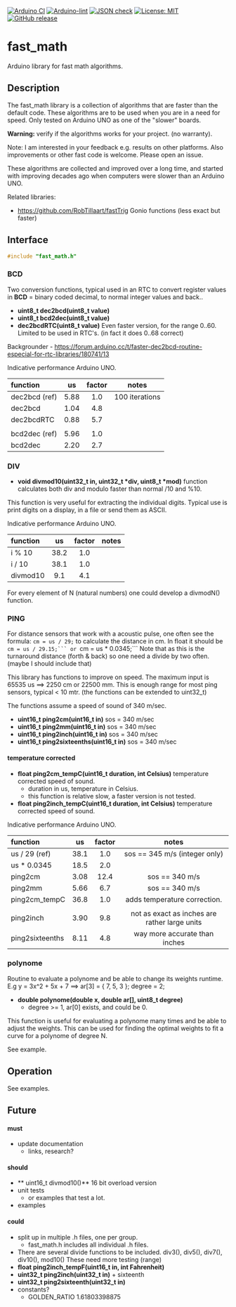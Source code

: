 
[![Arduino CI](https://github.com/RobTillaart/fast_math/workflows/Arduino%20CI/badge.svg)](https://github.com/marketplace/actions/arduino_ci)
[![Arduino-lint](https://github.com/RobTillaart/fast_math/actions/workflows/arduino-lint.yml/badge.svg)](https://github.com/RobTillaart/fast_math/actions/workflows/arduino-lint.yml)
[![JSON check](https://github.com/RobTillaart/fast_math/actions/workflows/jsoncheck.yml/badge.svg)](https://github.com/RobTillaart/fast_math/actions/workflows/jsoncheck.yml)
[![License: MIT](https://img.shields.io/badge/license-MIT-green.svg)](https://github.com/RobTillaart/fast_math/blob/master/LICENSE)
[![GitHub release](https://img.shields.io/github/release/RobTillaart/fast_math.svg?maxAge=3600)](https://github.com/RobTillaart/fast_math/releases)


# fast_math

Arduino library for fast math algorithms.


## Description

The fast_math library is a collection of algorithms that are faster 
than the default code. 
These algorithms are to be used when you are in a need for speed. 
Only tested on Arduino UNO as one of the "slower" boards.

**Warning:** verify if the algorithms works for your project. (no warranty).

Note: I am interested in your feedback e.g. results on other platforms.
Also improvements or other fast code is welcome. Please open an issue.

These algorithms are collected and improved over a long time, and started
with improving decades ago when computers were slower than an Arduino UNO.

Related libraries:

- https://github.com/RobTillaart/fastTrig Gonio functions (less exact but faster)


## Interface

```cpp
#include "fast_math.h"
```


### BCD

Two conversion functions, typical used in an RTC to convert register values
in **BCD** = binary coded decimal, to normal integer values and back..
- **uint8_t dec2bcd(uint8_t value)**
- **uint8_t bcd2dec(uint8_t value)**
- **dec2bcdRTC(uint8_t value)** Even faster version, for the range 0..60. 
Limited to be used in RTC's. (in fact it does 0..68 correct)

Backgrounder - https://forum.arduino.cc/t/faster-dec2bcd-routine-especial-for-rtc-libraries/180741/13


Indicative performance Arduino UNO.

|  function       |   us   |  factor |  notes  |
|:----------------|:------:|:-------:|:-------:|
|  dec2bcd (ref)  |  5.88  |   1.0   |  100 iterations
|  dec2bcd        |  1.04  |   4.8   |
|  dec2bcdRTC     |  0.88  |   5.7   |
|                 |        |         |
|  bcd2dec (ref)  |  5.96  |   1.0   |
|  bcd2dec        |  2.20  |   2.7   |


### DIV

- **void divmod10(uint32_t in, uint32_t \*div, uint8_t \*mod)**
function calculates both div and modulo faster than normal /10 and %10.

This function is very useful for extracting the individual digits.
Typical use is print digits on a display, in a file or send them as ASCII.

Indicative performance Arduino UNO.

|  function  |   us   |  factor |  notes  |
|:-----------|:------:|:-------:|:-------:|
|  i % 10    |  38.2  |   1.0   |
|  i / 10    |  38.1  |   1.0   |
|  divmod10  |   9.1  |   4.1   | 


For every element of N (natural numbers) one could develop a divmodN()
function. 


### PING

For distance sensors that work with a acoustic pulse, one often see the formula:
```cm = us / 29;``` to calculate the distance in cm.
In float it should be ``cm = us / 29.15;``` or ``cm = us * 0.0345;```
Note that as this is the turnaround distance (forth & back) so one 
need a divide by two often. (maybe I should include that)

This library has functions to improve on speed.
The maximum input is 65535 us ==> 2250 cm or 22500 mm.
This is enough range for most ping sensors, typical < 10 mtr.
(the functions can be extended to uint32_t)

The functions assume a speed of sound of 340 m/sec.

- **uint16_t ping2cm(uint16_t in)** sos = 340 m/sec
- **uint16_t ping2mm(uint16_t in)** sos = 340 m/sec
- **uint16_t ping2inch(uint16_t in)** sos = 340 m/sec
- **uint16_t ping2sixteenths(uint16_t in)** sos = 340 m/sec

#### temperature corrected

- **float ping2cm_tempC(uint16_t duration, int Celsius)** temperature corrected speed of sound.
  - duration in us, temperature in Celsius.
  - this function is relative slow, a faster version is not tested.
- **float ping2inch_tempC(uint16_t duration, int Celsius)** temperature corrected speed of sound.


Indicative performance Arduino UNO.

|  function         |   us   |  factor |  notes  |
|:------------------|:------:|:-------:|:-------:|
|  us / 29  (ref)   |  38.1  |   1.0   | sos == 345 m/s  (integer only)
|  us \* 0.0345     |  18.5  |   2.0   |
|  ping2cm          |  3.08  |  12.4   | sos == 340 m/s
|  ping2mm          |  5.66  |   6.7   | sos == 340 m/s
|  ping2cm_tempC    |  36.8  |   1.0   | adds temperature correction.
|                   |        |         |
|  ping2inch        |  3.90  |   9.8   | not as exact as inches are rather large units
|  ping2sixteenths  |  8.11  |   4.8   | way more accurate than inches


### polynome

Routine to evaluate a polynome and be able to change its weights runtime.
E.g   y = 3x^2 + 5x + 7 ==> ar\[3] = { 7, 5, 3 };  degree = 2;
- **double polynome(double x, double ar[], uint8_t degree)**
  - degree >= 1, ar\[0] exists, and could be 0.
  
This function is useful for evaluating a polynome many times and be able to
adjust the weights. This can be used for finding the optimal weights to fit
a curve for a polynome of degree N.

See example.


## Operation

See examples.


## Future

#### must
- update documentation
  - links, research?


#### should
- ** uint16_t divmod10()** 16 bit overload version 
- unit tests
  - or examples that test a lot.
- examples


#### could
- split up in multiple .h files, one per group.
  - fast_math.h includes all individual .h files.
- There are several divide functions to be included.
  div3(), div5(), div7(), div10(), mod10()
  These need more testing (range)
- **float ping2inch_tempF(uint16_t in, int Fahrenheit)**
- **uint32_t ping2inch(uint32_t in)** + sixteenth
- **uint32_t ping2sixteenth(uint32_t in)**
- constants?
  - GOLDEN_RATIO 1.61803398875

